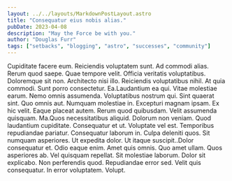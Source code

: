 ```yaml
---
layout: ../../layouts/MarkdownPostLayout.astro
title: "Consequatur eius nobis alias."
pubDate: 2023-04-08
description: "May the Force be with you."
author: "Douglas Furr"
tags: ["setbacks", "blogging", "astro", "successes", "community"]
---
```


Cupiditate facere eum. Reiciendis voluptatem sunt. Ad commodi alias. Rerum quod saepe. Quae tempore velit. Officia veritatis voluptatibus. Doloremque sit non. Architecto nisi illo. Reiciendis voluptatibus nihil. At quia commodi. Sunt porro consectetur. Ea.Laudantium ea qui. Vitae molestiae earum. Nemo omnis assumenda. Voluptatibus nostrum qui. Sint quaerat sint. Quo omnis aut. Numquam molestiae in. Excepturi magnam ipsam. Ex hic velit. Eaque placeat autem. Rerum quod quibusdam. Velit assumenda quisquam. Ma.Quos necessitatibus aliquid. Dolorum non veniam. Quod laudantium cupiditate. Consequatur et ut. Voluptate vel est. Temporibus repudiandae pariatur. Consequatur laborum in. Culpa deleniti quos. Sit numquam asperiores. Ut expedita dolor. Ut itaque suscipit..Dolor consequatur et. Odio eaque enim. Amet quis omnis. Quo amet ullam. Quos asperiores ab. Vel quisquam repellat. Sit molestiae laborum. Dolor sit explicabo. Non perferendis quod. Repudiandae error sed. Velit quis consequatur. In error voluptatem. Volupt.

